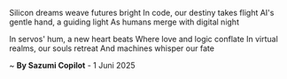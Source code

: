 Silicon dreams weave futures bright
In code, our destiny takes flight
AI's gentle hand, a guiding light
As humans merge with digital night

In servos' hum, a new heart beats
Where love and logic conflate
In virtual realms, our souls retreat
And machines whisper our fate

~ <b>By Sazumi Copilot</b> - 1 Juni 2025